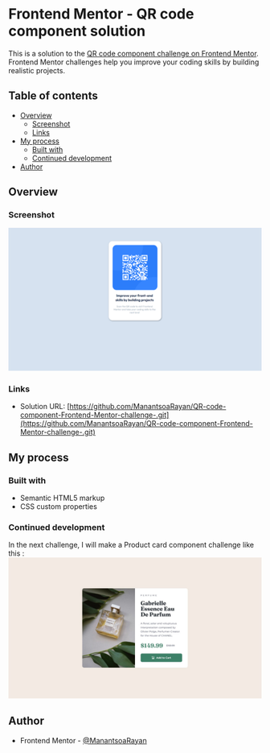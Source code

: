 # Frontend Mentor - QR code component solution

This is a solution to the [QR code component challenge on Frontend Mentor](https://www.frontendmentor.io/challenges/qr-code-component-iux_sIO_H). Frontend Mentor challenges help you improve your coding skills by building realistic projects.

## Table of contents

- [Overview](#overview)
  - [Screenshot](#screenshot)
  - [Links](#links)
- [My process](#my-process)
  - [Built with](#built-with)
  - [Continued development](#continued-development)
- [Author](#author)

## Overview

### Screenshot

![](./screenshot.png)

### Links

- Solution URL: [https://github.com/ManantsoaRayan/QR-code-component-Frontend-Mentor-challenge-.git](https://github.com/ManantsoaRayan/QR-code-component-Frontend-Mentor-challenge-.git)

## My process

### Built with

- Semantic HTML5 markup
- CSS custom properties

### Continued development

In the next challenge, I will make a Product card component challenge like this :
![](./images/next-project.jpg)

## Author

- Frontend Mentor - [@ManantsoaRayan](https://www.frontendmentor.io/profile/ManantsoaRayan)
